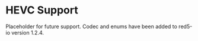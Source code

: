 # HEVC Support

Placeholder for future support. Codec and enums have been added to red5-io version 1.2.4.
